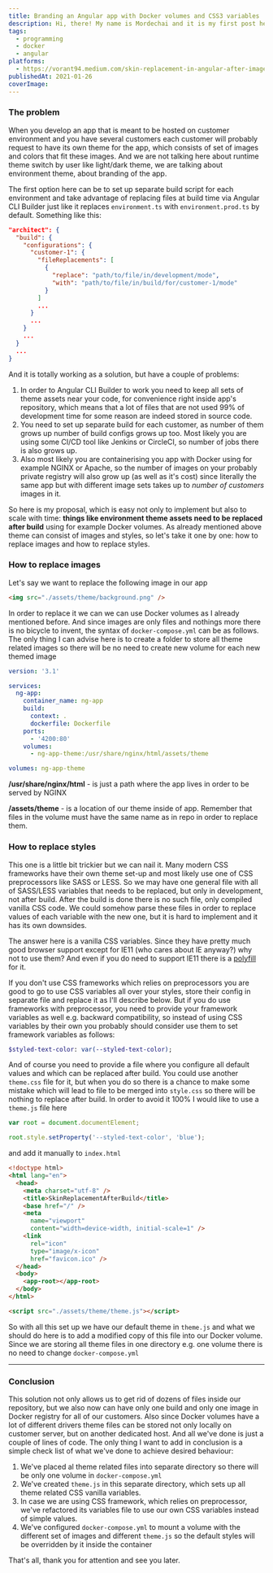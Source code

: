 ```yaml
---
title: Branding an Angular app with Docker volumes and CSS3 variables
description: Hi, there! My name is Mordechai and it is my first post here. I thought what to write about and came up with an idea of sharing small tips and tricks which made my life as a developer a little bit easier, so here am I
tags:
  - programming
  - docker
  - angular
platforms:
  - https://vorant94.medium.com/skin-replacement-in-angular-after-image-build-bfeb7d2be3f6
publishedAt: 2021-01-26
coverImage:
---
```


### The problem

When you develop an app that is meant to be hosted on customer environment and you have several customers each customer will probably request to have its own theme for the app, which consists of set of images and colors that fit these images. And we are not talking here about runtime theme switch by user like light/dark theme, we are talking about environment theme, about branding of the app.

The first option here can be to set up separate build script for each environment and take advantage of replacing files at build time via Angular CLI Builder just like it replaces `environment.ts` with `environment.prod.ts` by default. Something like this:

```json
"architect": {
  "build": {
    "configurations": {
      "customer-1": {
        "fileReplacements": [
          {
            "replace": "path/to/file/in/development/mode",
            "with": "path/to/file/in/build/for/customer-1/mode"
          }
        ]
        ...
      }
      ...
    }
    ...
  }
  ...
}
```

And it is totally working as a solution, but have a couple of problems:

1. In order to Angular CLI Builder to work you need to keep all sets of theme assets near your code, for convenience right inside app's repository, which means that a lot of files that are not used 99% of development time for some reason are indeed stored in source code.
2. You need to set up separate build for each customer, as number of them grows up number of build configs grows up too. Most likely you are using some CI/CD tool like Jenkins or CircleCI, so number of jobs there is also grows up.
3. Also most likely you are containerising you app with Docker using for example NGINX or Apache, so the number of images on your probably private registry will also grow up (as well as it's cost) since literally the same app but with different image sets takes up to _number of customers_ images in it.

So here is my proposal, which is easy not only to implement but also to scale with time: **things like environment theme assets need to be replaced after build** using for example Docker volumes. As already mentioned above theme can consist of images and styles, so let's take it one by one: how to replace images and how to replace styles.

### How to replace images

Let's say we want to replace the following image in our app

```html
<img src="./assets/theme/background.png" />
```

In order to replace it we can we can use Docker volumes as I already mentioned before. And since images are only files and nothings more there is no bicycle to invent, the syntax of `docker-compose.yml` can be as follows. The only thing I can advise here is to create a folder to store all theme related images so there will be no need to create new volume for each new themed image

```yaml
version: '3.1'

services:
  ng-app:
    container_name: ng-app
    build:
      context: .
      dockerfile: Dockerfile
    ports:
      - '4200:80'
    volumes:
      - ng-app-theme:/usr/share/nginx/html/assets/theme

volumes: ng-app-theme
```

**/usr/share/nginx/html** - is just a path where the app lives in order to be served by NGINX

**/assets/theme** - is a location of our theme inside of app. Remember that files in the volume must have the same name as in repo in order to replace them.

### How to replace styles

This one is a little bit trickier but we can nail it. Many modern CSS frameworks have their own theme set-up and most likely use one of CSS preprocessors like SASS or LESS. So we may have one general file with all of SASS/LESS variables that needs to be replaced, but only in development, not after build. After the build is done there is no such file, only compiled vanilla CSS code. We could somehow parse these files in order to replace values of each variable with the new one, but it is hard to implement and it has its own downsides.

The answer here is a vanilla CSS variables. Since they have pretty much good browser support except for IE11 (who cares about IE anyway?) why not to use them? And even if you do need to support IE11 there is a [polyfill](https://github.com/nuxodin/ie11CustomProperties) for it.

If you don't use CSS frameworks which relies on preprocessors you are good to go to use CSS variables all over your styles, store their config in separate file and replace it as I'll describe below. But if you do use frameworks with preprocessor, you need to provide your framework variables as well e.g. backward compatibility, so instead of using CSS variables by their own you probably should consider use them to set framework variables as follows:

```sass
$styled-text-color: var(--styled-text-color);
```

And of course you need to provide a file where you configure all default values and which can be replaced after build. You could use another `theme.css` file for it, but when you do so there is a chance to make some mistake which will lead to file to be merged into `style.css` so there will be nothing to replace after build. In order to avoid it 100% I would like to use a `theme.js` file here

```javascript
var root = document.documentElement;

root.style.setProperty('--styled-text-color', 'blue');
```

and add it manually to `index.html`

```html
<!doctype html>
<html lang="en">
  <head>
    <meta charset="utf-8" />
    <title>SkinReplacementAfterBuild</title>
    <base href="/" />
    <meta
      name="viewport"
      content="width=device-width, initial-scale=1" />
    <link
      rel="icon"
      type="image/x-icon"
      href="favicon.ico" />
  </head>
  <body>
    <app-root></app-root>
  </body>
</html>

<script src="./assets/theme/theme.js"></script>
```

So with all this set up we have our default theme in `theme.js` and what we should do here is to add a modified copy of this file into our Docker volume. Since we are storing all theme files in one directory e.g. one volume there is no need to change `docker-compose.yml`

---

### Conclusion

This solution not only allows us to get rid of dozens of files inside our repository, but we also now can have only one build and only one image in Docker registry for all of our customers. Also since Docker volumes have a lot of different drivers theme files can be stored not only locally on customer server, but on another dedicated host. And all we've done is just a couple of lines of code. The only thing I want to add in conclusion is a simple check list of what we've done to achieve desired behaviour:

1. We've placed al theme related files into separate directory so there will be only one volume in `docker-compose.yml`
2. We've created `theme.js` in this separate directory, which sets up all theme related CSS vanilla variables.
3. In case we are using CSS framework, which relies on preprocessor, we've refactored its variables file to use our own CSS variables instead of simple values.
4. We've configured `docker-compose.yml` to mount a volume with the different set of images and different `theme.js` so the default styles will be overridden by it inside the container

That's all, thank you for attention and see you later.
